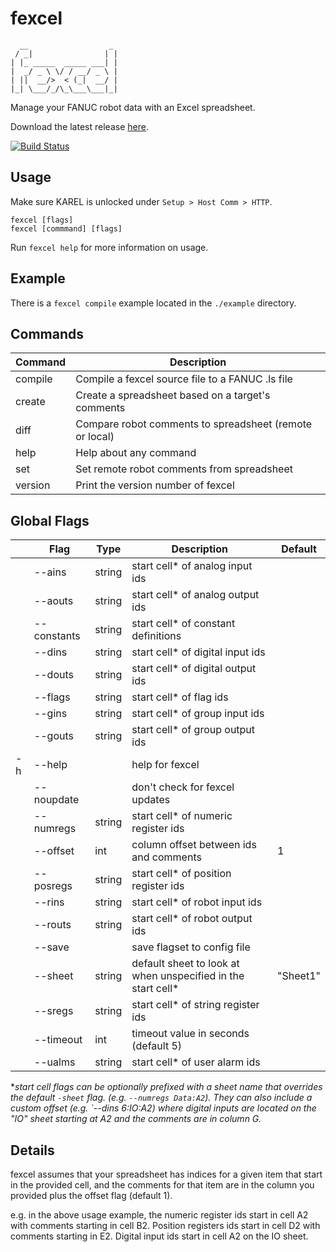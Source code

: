# fexcel

      __                  _
     / _|                | |
    | |_ _____  _____ ___| |
    |  _/ _ \ \/ / __/ _ \ |
    | ||  __/>  < (_|  __/ |
    |_| \___/_/\_\___\___|_|


Manage your FANUC robot data with an Excel spreadsheet.

Download the latest release [here](https://github.com/onerobotics/fexcel/releases/latest).

[![Build Status](https://travis-ci.org/onerobotics/fexcel.svg "Travis CI status")](https://travis-ci.org/onerobotics/fexcel)

## Usage

Make sure KAREL is unlocked under `Setup > Host Comm > HTTP`.

    fexcel [flags]
    fexcel [commmand] [flags]

Run `fexcel help` for more information on usage.

## Example

There is a `fexcel compile` example located in the `./example` directory.

## Commands

| Command | Description |
| ------- | ----------- |
| compile | Compile a fexcel source file to a FANUC .ls file |
| create  | Create a spreadsheet based on a target's comments |
| diff    | Compare robot comments to spreadsheet (remote or local) |
| help    | Help about any command |
| set     | Set remote robot comments from spreadsheet    |
| version | Print the version number of fexcel |

## Global Flags

|   | Flag        | Type   | Description | Default |
| - | ----------- | ----   | ----------- | ------- |
|   | --ains      | string | start cell\* of analog input ids | |
|   | --aouts     | string | start cell\* of analog output ids | |
|   | --constants | string | start cell\* of constant definitions | |
|   | --dins      | string | start cell\* of digital input ids | |
|   | --douts     | string | start cell\* of digital output ids | |
|   | --flags     | string | start cell\* of flag ids | |
|   | --gins      | string | start cell\* of group input ids | |
|   | --gouts     | string | start cell\* of group output ids | |
| -h| --help      |        | help for fexcel | |
|   | --noupdate  |        | don't check for fexcel updates | |
|   | --numregs   | string | start cell\* of numeric register ids | |
|   | --offset    | int    | column offset between ids and comments | 1 |
|   | --posregs   | string | start cell\* of position register ids | |
|   | --rins      | string | start cell\* of robot input ids | |
|   | --routs     | string | start cell\* of robot output ids | |
|   | --save      |        | save flagset to config file | |
|   | --sheet     | string | default sheet to look at when unspecified in the start cell\* | "Sheet1" |
|   | --sregs     | string | start cell\* of string register ids | |
|   | --timeout   | int    | timeout value in seconds (default 5) |
|   | --ualms     | string | start cell\* of user alarm ids | |

\**start cell flags can be optionally prefixed with a sheet name that
overrides the default `-sheet` flag. (e.g. `--numregs Data:A2`). They
can also include a custom offset (e.g. `--dins 6:IO:A2) where digital
inputs are located on the "IO" sheet starting at A2 and the comments
are in column G.*

## Details

fexcel assumes that your spreadsheet has indices for a given item that start
in the provided cell, and the comments for that item are in the column you
provided plus the offset flag (default 1).

e.g. in the above usage example, the numeric register ids start in cell A2 with
comments starting in cell B2. Position registers ids start in cell D2 with
comments starting in E2. Digital input ids start in cell A2 on the IO sheet.
